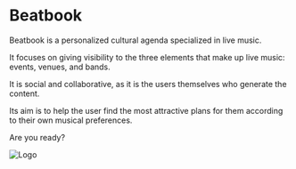 
# Beatbook


Beatbook is a personalized cultural agenda specialized in live music. 

It focuses on giving visibility to the three elements that make up live music: events, venues, and bands. 

It is social and collaborative, as it is the users themselves who generate the content. 

Its aim is to help the user find the most attractive plans for them according to their own musical preferences.

Are you ready?


![Logo](https://i.ibb.co/Yj6y9Fx/Beat-Box-Logo-vertical-blanco.png)

